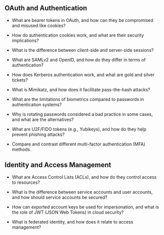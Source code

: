 ## OAuth and Authentication
- What are bearer tokens in OAuth, and how can they be compromised and misused like cookies?

- How do authentication cookies work, and what are their security implications?

- What is the difference between client-side and server-side sessions?

- What are SAMLv2 and OpenID, and how do they differ in terms of authentication?

- How does Kerberos authentication work, and what are gold and silver tickets?

- What is Mimikatz, and how does it facilitate pass-the-hash attacks?

- What are the limitations of biometrics compared to passwords in authentication systems?

- Why is rotating passwords considered a bad practice in some cases, and what are the alternatives?

- What are U2F/FIDO tokens (e.g., Yubikeys), and how do they help prevent phishing attacks?

- Compare and contrast different multi-factor authentication (MFA) methods.

## Identity and Access Management
- What are Access Control Lists (ACLs), and how do they control access to resources?

- What is the difference between service accounts and user accounts, and how should service accounts be secured?

- How can exported account keys be used for impersonation, and what is the role of JWT (JSON Web Tokens) in cloud security?

- What is federated identity, and how does it relate to access management?
